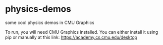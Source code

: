 # physics-demos
some cool physics demos in CMU Graphics 

To run, you will need CMU Graphics installed.
You can either install it using pip or manually at this link: https://academy.cs.cmu.edu/desktop
